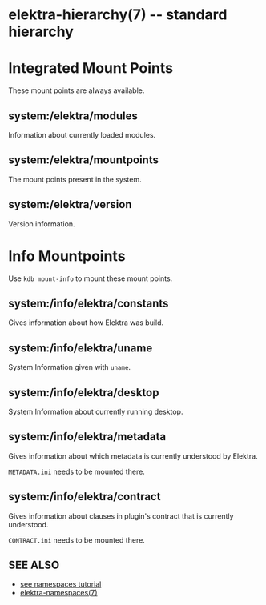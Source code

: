 # elektra-hierarchy(7) -- standard hierarchy

# Integrated Mount Points

These mount points are always available.

## system:/elektra/modules

Information about currently loaded modules.

## system:/elektra/mountpoints

The mount points present in the system.

## system:/elektra/version

Version information.

# Info Mountpoints

Use `kdb mount-info` to mount these mount points.

## system:/info/elektra/constants

Gives information about how Elektra was build.

## system:/info/elektra/uname

System Information given with `uname`.

## system:/info/elektra/desktop

System Information about currently running desktop.

## system:/info/elektra/metadata

Gives information about which metadata is currently
understood by Elektra.

`METADATA.ini` needs to be mounted there.

## system:/info/elektra/contract

Gives information about clauses in plugin's contract
that is currently understood.

`CONTRACT.ini` needs to be mounted there.

## SEE ALSO

- [see namespaces tutorial](/doc/tutorials/namespaces.md)
- [elektra-namespaces(7)](elektra-namespaces.md)
